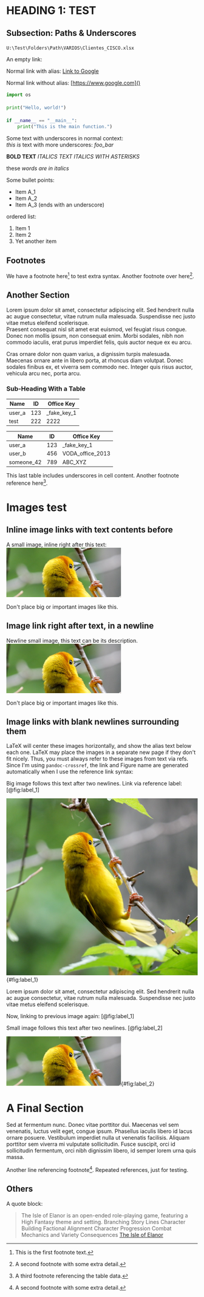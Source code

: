 # HEADING 1: TEST

## Subsection: Paths & Underscores

`U:\Test\Folders\Path\VARIOS\Clientes_CISCO.xlsx`

An empty link: []()

Normal link with alias: [Link to Google](https://www.google.com)

Normal link without alias: [https://www.google.com]()

```python
import os

print("Hello, world!")

if __name__ == "__main__":
    print("This is the main function.")
```

Some text with underscores in normal context:  
_this_ _is_ text with more underscores: _foo_bar_

**BOLD TEXT**
_ITALICS TEXT_
*ITALICS WITH ASTERISKS*

these _words_ _are_ _in_ _italics_

Some bullet points:

- Item A_1
- Item A_2
- Item A_3 (ends with an underscore)

ordered list:
1. Item 1
2. Item 2
3. Yet another item



## Footnotes

We have a footnote here[^footnote1] to test extra syntax. Another footnote over here[^footnote2].

[^footnote1]: This is the first footnote text.
[^footnote2]: A second footnote with some extra detail.

## Another Section

Lorem ipsum dolor sit amet, consectetur adipiscing elit. Sed hendrerit nulla ac augue consectetur, vitae rutrum nulla malesuada. Suspendisse nec justo vitae metus eleifend scelerisque.  
Praesent consequat nisl sit amet erat euismod, vel feugiat risus congue. Donec non mollis ipsum, non consequat enim. Morbi sodales, nibh non commodo iaculis, erat purus imperdiet felis, quis auctor neque ex eu arcu.

Cras ornare dolor non quam varius, a dignissim turpis malesuada. Maecenas ornare ante in libero porta, at rhoncus diam volutpat. Donec sodales finibus ex, et viverra sem commodo nec. Integer quis risus auctor, vehicula arcu nec, porta arcu.

### Sub-Heading With a Table


| Name   | ID  | Office Key  |
| ------ | --- | ----------- |
| user_a | 123 | _fake_key_1 |
| test   | 222 | 2222        |


| Name       | ID  | Office Key         |
| ---------- | --- | ------------------ |
| user_a     | 123 | _fake_key_1        |
| user_b     | 456 | VODA\_office\_2013 |
| someone_42 | 789 | ABC\_XYZ           |

This last table includes underscores in cell content. Another footnote reference here[^footnote3].

[^footnote3]: A third footnote referencing the table data.

# Images test

## Inline image links with text contents before

A small image, inline right after this text: ![alias text content for this image](imgs/img3.png)

Don't place big or important images like this.

## Image link right after text, in a newline

Newline small image, this text can be its description. 
![alias text content for this image](imgs/img3.png)

Don't place big or important images like this.

## Image links with blank newlines surrounding them

LaTeX will center these images horizontally, and show the alias text below each one. LaTeX may place the images in a separate new page if they don't fit nicely. Thus, you must always refer to these images from text via refs. Since I'm using `pandoc-crossref`, the link and Figure name are generated automatically when I use the reference link syntax:

Big image follows this text after two newlines. Link via reference label: [@fig:label_1]

![big image](imgs/img1.png){#fig:label_1}

Lorem ipsum dolor sit amet, consectetur adipiscing elit. Sed hendrerit nulla ac augue consectetur, vitae rutrum nulla malesuada. Suspendisse nec justo vitae metus eleifend scelerisque.

Now, linking to previous image again: [@fig:label_1]


Small image follows this text after two newlines. [@fig:label_2]

![small image](imgs/img3.png){#fig:label_2}

# A Final Section

Sed at fermentum nunc. Donec vitae porttitor dui. Maecenas vel sem venenatis, luctus velit eget, congue ipsum. Phasellus iaculis libero id lacus ornare posuere. Vestibulum imperdiet nulla ut venenatis facilisis. Aliquam porttitor sem viverra mi vulputate sollicitudin. Fusce suscipit, orci id sollicitudin fermentum, orci nibh dignissim libero, id semper lorem urna quis massa.

Another line referencing footnote[^footnote2]. Repeated references, just for testing.

## Others


A quote block:

> The Isle of Elanor is an open-ended role-playing game, featuring a High Fantasy theme and setting.
> Branching Story Lines
> Character Building
> Factional Alignment
> Character Progression
> Combat Mechanics and Variety
> Consequences
> [The Isle of Elanor](https://www.commonwombat.com/blog)

